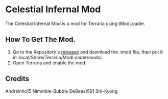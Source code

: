 # Celestial Infernal Mod
The Celestial Infernal Mod is a mod for Terraria using tModLoader.

## How To Get The Mod.
1. Go to the Repository's [releases](https://github.com/Andrzinho15/CelestialInfernalMod/releases) and download the .tmod file, then put it in .local/Share/Terraria/ModLoader/mods/.
2. Open Terraria and enable the mod.

## Credits
Andrzinho15
Nimmble-Bubble
DeBeast591
Shi-Kyong
